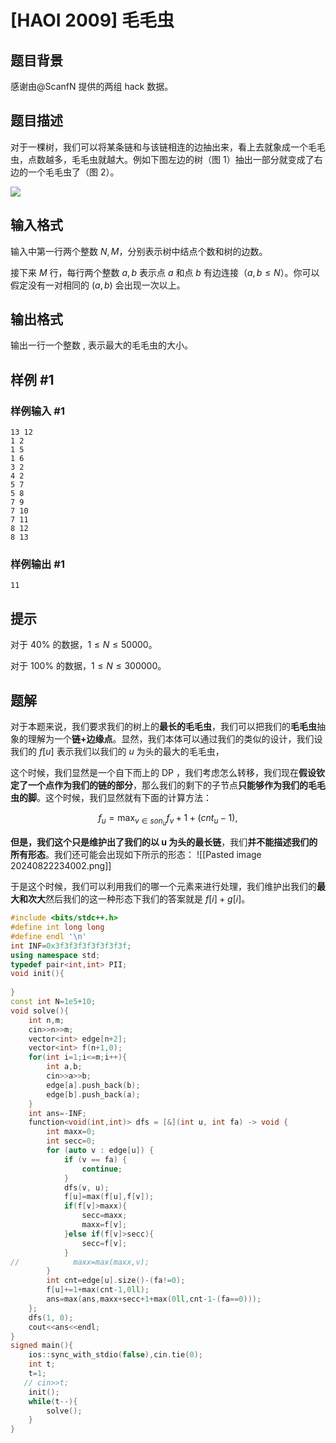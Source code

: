 # [HAOI 2009] 毛毛虫

## 题目背景

感谢由@ScanfN 提供的两组 hack 数据。

## 题目描述

对于一棵树，我们可以将某条链和与该链相连的边抽出来，看上去就象成一个毛毛虫，点数越多，毛毛虫就越大。例如下图左边的树（图 $1$）抽出一部分就变成了右边的一个毛毛虫了（图 $2$）。

![](https://cdn.luogu.com.cn/upload/pic/7967.png)

## 输入格式

输入中第一行两个整数 $N, M$，分别表示树中结点个数和树的边数。

接下来 $M$ 行，每行两个整数 $a, b$ 表示点 $a$ 和点 $b$ 有边连接（$a, b \le N$）。你可以假定没有一对相同的 $(a, b)$ 会出现一次以上。

## 输出格式

输出一行一个整数 , 表示最大的毛毛虫的大小。

## 样例 #1

### 样例输入 #1

```
13 12 
1 2 
1 5 
1 6 
3 2 
4 2 
5 7 
5 8 
7 9 
7 10 
7 11 
8 12 
8 13
```

### 样例输出 #1

```
11
```

## 提示

对于 $40\%$ 的数据，$1\leq N \le 50000$。

对于 $100\%$ 的数据，$1\leq N \le 300000$。

## 题解
对于本题来说，我们要求我们的树上的**最长的毛毛虫**，我们可以把我们的**毛毛虫**抽象的理解为一个**链+边缘点**。显然，我们本体可以通过我们的类似的设计，我们设我们的 $f[u]$ 表示我们以我们的 $u$ 为头的最大的毛毛虫，

这个时候，我们显然是一个自下而上的 DP ，我们考虑怎么转移，我们现在**假设钦定了一个点作为我们的链的部分**，那么我们的剩下的子节点**只能够作为我们的毛毛虫的脚**。这个时候，我们显然就有下面的计算方法：

$$f_u=\max_{v\in son_u}f_v+1+(cnt_u-1),$$

**但是，我们这个只是维护出了我们的以 u 为头的最长链**，我们**并不能描述我们的所有形态**。我们还可能会出现如下所示的形态：
![[Pasted image 20240822234002.png]]

于是这个时候，我们可以利用我们的哪一个元素来进行处理，我们维护出我们的**最大和次大**然后我们的这一种形态下我们的答案就是 $f[i]+g[i]$。

```cpp
#include <bits/stdc++.h>
#define int long long
#define endl '\n'
int INF=0x3f3f3f3f3f3f3f3f;
using namespace std;
typedef pair<int,int> PII;
void init(){
    
}
const int N=1e5+10;
void solve(){
    int n,m;
    cin>>n>>m;
    vector<int> edge[n+2];
    vector<int> f(n+1,0);
    for(int i=1;i<=m;i++){
        int a,b;
        cin>>a>>b;
        edge[a].push_back(b);
        edge[b].push_back(a);
    }
    int ans=-INF;
    function<void(int,int)> dfs = [&](int u, int fa) -> void {
        int maxx=0;
        int secc=0;
        for (auto v : edge[u]) {
            if (v == fa) {
                continue;
            }
            dfs(v, u);
            f[u]=max(f[u],f[v]);
            if(f[v]>maxx){
                secc=maxx;
                maxx=f[v];
            }else if(f[v]>secc){
                secc=f[v];
            }
//            maxx=max(maxx,v);
        }
        int cnt=edge[u].size()-(fa!=0);
        f[u]+=1+max(cnt-1,0ll);
        ans=max(ans,maxx+secc+1+max(0ll,cnt-1-(fa==0)));
    };
    dfs(1, 0);
    cout<<ans<<endl;
}
signed main(){
    ios::sync_with_stdio(false),cin.tie(0);
    int t;
    t=1;
   // cin>>t;
    init();
    while(t--){
        solve();
    }
}
```